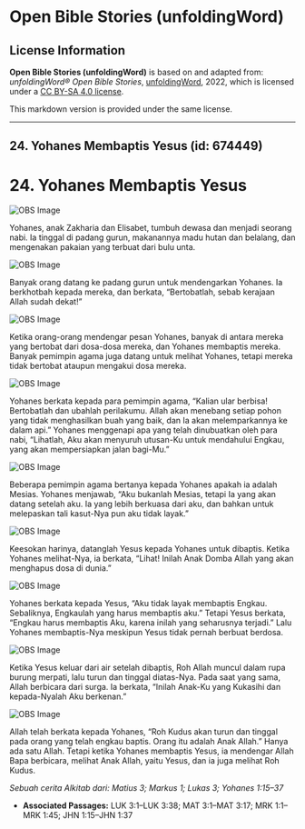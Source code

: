 # Open Bible Stories (unfoldingWord)

## License Information

**Open Bible Stories (unfoldingWord)** is based on and adapted from: _unfoldingWord® Open Bible Stories_, [unfoldingWord](https://unfoldingword.org/utw), 2022, which is licensed under a [CC BY-SA 4.0 license](https://creativecommons.org/licenses/by-sa/4.0/legalcode.en).

This markdown version is provided under the same license.



--------------------------------

## 24. Yohanes Membaptis Yesus (id: 674449)

24\. Yohanes Membaptis Yesus
============================

![OBS Image](https://cdn.door43.org/obs/jpg/360px/obs-en-24-01.jpg)

Yohanes, anak Zakharia dan Elisabet, tumbuh dewasa dan menjadi seorang nabi. Ia tinggal di padang gurun, makanannya madu hutan dan belalang, dan mengenakan pakaian yang terbuat dari bulu unta.

![OBS Image](https://cdn.door43.org/obs/jpg/360px/obs-en-24-02.jpg)

Banyak orang datang ke padang gurun untuk mendengarkan Yohanes. Ia berkhotbah kepada mereka, dan berkata, “Bertobatlah, sebab kerajaan Allah sudah dekat!”

![OBS Image](https://cdn.door43.org/obs/jpg/360px/obs-en-24-03.jpg)

Ketika orang\-orang mendengar pesan Yohanes, banyak di antara mereka yang bertobat dari dosa\-dosa mereka, dan Yohanes membaptis mereka. Banyak pemimpin agama juga datang untuk melihat Yohanes, tetapi mereka tidak bertobat ataupun mengakui dosa mereka.

![OBS Image](https://cdn.door43.org/obs/jpg/360px/obs-en-24-04.jpg)

Yohanes berkata kepada para pemimpin agama, “Kalian ular berbisa! Bertobatlah dan ubahlah perilakumu. Allah akan menebang setiap pohon yang tidak menghasilkan buah yang baik, dan Ia akan melemparkannya ke dalam api.” Yohanes menggenapi apa yang telah dinubuatkan oleh para nabi, “Lihatlah, Aku akan menyuruh utusan\-Ku untuk mendahului Engkau, yang akan mempersiapkan jalan bagi\-Mu.”

![OBS Image](https://cdn.door43.org/obs/jpg/360px/obs-en-24-05.jpg)

Beberapa pemimpin agama bertanya kepada Yohanes apakah ia adalah Mesias. Yohanes menjawab, “Aku bukanlah Mesias, tetapi Ia yang akan datang setelah aku. Ia yang lebih berkuasa dari aku, dan bahkan untuk melepaskan tali kasut\-Nya pun aku tidak layak.”

![OBS Image](https://cdn.door43.org/obs/jpg/360px/obs-en-24-06.jpg)

Keesokan harinya, datanglah Yesus kepada Yohanes untuk dibaptis. Ketika Yohanes melihat\-Nya, ia berkata, “Lihat! Inilah Anak Domba Allah yang akan menghapus dosa di dunia.”

![OBS Image](https://cdn.door43.org/obs/jpg/360px/obs-en-24-07.jpg)

Yohanes berkata kepada Yesus, “Aku tidak layak membaptis Engkau. Sebaliknya, Engkaulah yang harus membaptis aku.” Tetapi Yesus berkata, “Engkau harus membaptis Aku, karena inilah yang seharusnya terjadi.” Lalu Yohanes membaptis\-Nya meskipun Yesus tidak pernah berbuat berdosa.

![OBS Image](https://cdn.door43.org/obs/jpg/360px/obs-en-24-08.jpg)

Ketika Yesus keluar dari air setelah dibaptis, Roh Allah muncul dalam rupa burung merpati, lalu turun dan tinggal diatas\-Nya. Pada saat yang sama, Allah berbicara dari surga. Ia berkata, “Inilah Anak\-Ku yang Kukasihi dan kepada\-Nyalah Aku berkenan.”

![OBS Image](https://cdn.door43.org/obs/jpg/360px/obs-en-24-09.jpg)

Allah telah berkata kepada Yohanes, “Roh Kudus akan turun dan tinggal pada orang yang telah engkau baptis. Orang itu adalah Anak Allah.” Hanya ada satu Allah. Tetapi ketika Yohanes membaptis Yesus, ia mendengar Allah Bapa berbicara, melihat Anak Allah, yaitu Yesus, dan ia juga melihat Roh Kudus.

*Sebuah cerita Alkitab dari: Matius 3; Markus 1; Lukas 3; Yohanes 1:15–37*

* **Associated Passages:** LUK 3:1–LUK 3:38; MAT 3:1–MAT 3:17; MRK 1:1–MRK 1:45; JHN 1:15–JHN 1:37

